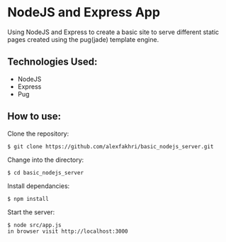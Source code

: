 NodeJS and Express App
=====
Using NodeJS and Express to create a basic site to serve different static pages created using the pug(jade) template engine.

Technologies Used:
------
- NodeJS
- Express
- Pug

How to use:
----------

Clone the repository:
```shell
$ git clone https://github.com/alexfakhri/basic_nodejs_server.git
```

Change into the directory:
```shell
$ cd basic_nodejs_server
```

Install dependancies:
```shell
$ npm install
```

Start the server:
```shell
$ node src/app.js
in browser visit http://localhost:3000
```
